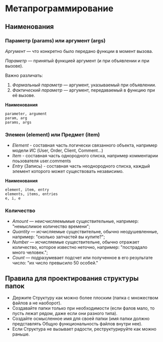 # Метапрограммирование

## Наименования

### Параметр (params) или аргумент (args)

*Аргумент* — что конкретно было передано функции в момент вызова.

*Параметр* — принятый функцией аргумент (и при объявлении и при вызове).

Важно различать:

1.  *Формальный параметр* — аргумент, указываемый при объявлении.
2.  *Фактический параметр* — аргумент, передаваемый в функцию при её вызове.

**Наименования**

```
parameter, argument
param, arg
params, args
```

### Элемен (element) или Предмет (item)

*   *Element* - составная часть логически связанного объекта, например модели ИС
    (User, Order, Client, Comment...)
*   *Item* - составная часть однородного списка, например комментарии поьзователя
    user.сomments
*   *Entry* (Запись) - составная часть неоднородного списка, каждый элемент
    которого может существовать независимо.

**Наименования**

```
element, item, entry
elements, items, entries
e, i, e
```

### Количество

*   *Amount* — неисчисляемымые существительные, например: "немыслимое количество
    времени";
*   *Quantity* — исчисляемые существительне, обычно неодушевленные, например: "сколько
    запчастей вы купите?";
*   *Number* — исчисляемые существительне, обычно отражает количество, которое
    известно неточно, например: "пострадало много человек.";
*   *Count* — подразумевает подсчет или полученное в его результате число: "их число
    превысило 50 особей."

## Правила для проектирования структуры папок

*   Держите Структуру как можно более плоским (папка с множеством файлов а не
    наоборот).
*   Создавайте папки только при необходимости (если фалов мало, то пусть лежат
    рядом, даже если они разного типа).
*   Создайте осмысленное имя для своей папки (имя папки должно представлять
    Общую функциональность файлов внутри нее).
*   Если Структура не вызывает радости, реструктурируйте как можно раньше.
